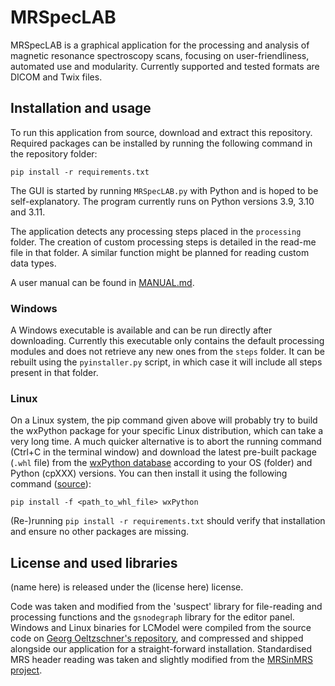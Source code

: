 # MRSpecLAB
MRSpecLAB is a graphical application for the processing and analysis of magnetic resonance spectroscopy scans, focusing on user-friendliness, automated use and modularity. Currently supported and tested formats are DICOM and Twix files.

## Installation and usage
To run this application from source, download and extract this repository. Required packages can be installed by running the following command in the repository folder:

```pip install -r requirements.txt```

The GUI is started by running `MRSpecLAB.py` with Python and is hoped to be self-explanatory. The program currently runs on Python versions 3.9, 3.10 and 3.11.

The application detects any processing steps placed in the `processing` folder. The creation of custom processing steps is detailed in the read-me file in that folder. A similar function might be planned for reading custom data types.

A user manual can be found in [MANUAL.md](/MANUAL.md).

### Windows
A Windows executable is available and can be run directly after downloading. Currently this executable only contains the default processing modules and does not retrieve any new ones from the `steps` folder. It can be rebuilt using the `pyinstaller.py` script, in which case it will include all steps present in that folder.

### Linux
On a Linux system, the pip command given above will probably try to build the wxPython package for your specific Linux distribution, which can take a very long time. A much quicker alternative is to abort the running command (Ctrl+C in the terminal window) and download the latest pre-built package (`.whl` file) from the [wxPython database](https://extras.wxpython.org/wxPython4/extras/linux/gtk3/) according to your OS (folder) and Python (cpXXX) versions. You can then install it using the following command ([source](https://wxpython.org/pages/downloads/index.html)):

```pip install -f <path_to_whl_file> wxPython```

(Re-)running `pip install -r requirements.txt` should verify that installation and ensure no other packages are missing.

## License and used libraries
(name here) is released under the (license here) license.

Code was taken and modified from the 'suspect' library for file-reading and processing functions and the `gsnodegraph` library for the editor panel. Windows and Linux binaries for LCModel were compiled from the source code on [Georg Oeltzschner's repository](https://github.com/schorschinho/LCModel), and compressed and shipped alongside our application for a straight-forward installation. Standardised MRS header reading was taken and slightly modified from the [MRSinMRS project](https://github.com/agudmundson/mrs_in_mrs).
